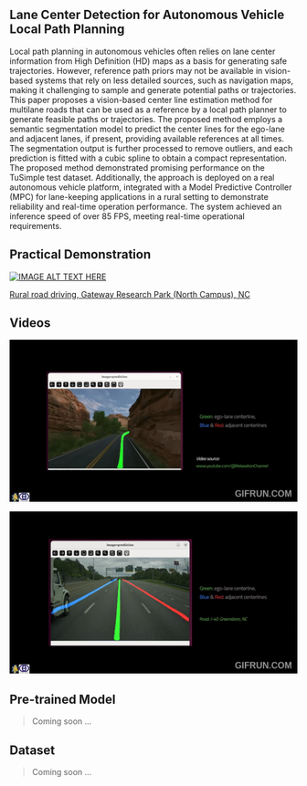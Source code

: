 ## Lane Center Detection for Autonomous Vehicle Local Path Planning
Local path planning in autonomous vehicles often
relies on lane center information from High Definition (HD) maps as a basis for generating safe trajectories. However,
reference path priors may not be available in vision-based systems that rely on less detailed sources, such as navigation
maps, making it challenging to sample and generate potential paths or trajectories. This paper proposes a vision-based
center line estimation method for multilane roads that can be used as a reference by a local path planner to generate
feasible paths or trajectories. The proposed method employs a semantic segmentation model to predict the center lines for
the ego-lane and adjacent lanes, if present, providing available references at all times. The segmentation output is further
processed to remove outliers, and each prediction is fitted with a cubic spline to obtain a compact representation. The
proposed method demonstrated promising performance on the TuSimple test dataset. Additionally, the approach is deployed
on a real autonomous vehicle platform, integrated with a Model Predictive Controller (MPC) for lane-keeping applications in a
rural setting to demonstrate reliability and real-time operation performance. The system achieved an inference speed of over
85 FPS, meeting real-time operational requirements.


## Practical Demonstration
[![IMAGE ALT TEXT HERE](https://img.youtube.com/vi/QUAs-sD0vJs.jpg)](https://youtu.be/QUAs-sD0vJs)

<a href="https://youtu.be/QUAs-sD0vJs"> Rural road driving, Gateway Research Park (North Campus), NC </a>

## Videos

<a href="https://youtu.be/dKMmFGmO6DQ">![til](https://github.com/ACCESSLab/center_lane_prediction/blob/main/images/Lane_Centerline_Prediction.gif)</a>


<a href="https://youtu.be/D7gnvfqeM84">![til](https://github.com/ACCESSLab/center_lane_prediction/blob/main/images/Lane_Centerline_Prediction_Highway.gif)</a>

## Pre-trained Model 
> Coming soon ...
## Dataset
> Coming soon ...
